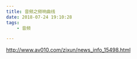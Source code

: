 ```yaml
---
title: 音频之频响曲线
date: 2018-07-24 19:10:28
tags:
	- 音频

---
```




http://www.av010.com/zixun/news_info_15498.html

